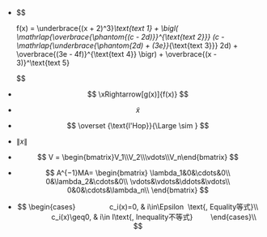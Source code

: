 - $$
  
  f(x) = 
      \underbrace{(x + 2)^3}_\text{text 1} + 
      \bigl(
        \mathrlap{\overbrace{\phantom{(c - 2d)}}^{\text{text 2}}}
        (c - 
        \mathrlap{\underbrace{\phantom{2d) + (3e}}_{\text{text 3}}}
        2d) +
        \overbrace{(3e - 4f)}^{\text{text 4}}
      \bigr) + 
      \overbrace{(x - 3)}^\text{text 5}
  
  $$
- $$
  \xRightarrow[g(x)]{f(x)}
  $$
- $$
  \tilde{x}
  $$
- $$
  \overset {\text{l'Hop}}{\Large \sim }
  $$
- $\lVert x\rVert$
- $$
  V = \begin{bmatrix}V_1\\V_2\\\vdots\\V_n\end{bmatrix}
  $$
- $$
  A^{−1}MA=
  \begin{bmatrix}
  \lambda_1&0&\cdots&0\\
  0&\lambda_2&\cdots&0\\
  \vdots&\vdots&\ddots&\vdots\\
  0&0&\cdots&\lambda_n\\
  \end{bmatrix}
  $$
- $$
  \begin{cases}
                  c_i(x)=0, & i\in\Epsilon  \text{, Equality等式}\\
                  c_i(x)\geq0, & i\in I\text{, Inequality不等式}
          \end{cases}\\
  $$